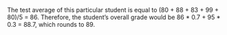 The test average of this particular student is equal to (80 + 88 + 83 + 99 + 80)/5 = 86. Therefore, the student’s overall grade would be 86 * 0.7 + 95 * 0.3 = 88.7, which rounds to 89.